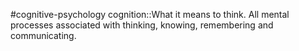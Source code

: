 #cognitive-psychology 
cognition::What it means to think. All mental processes associated with thinking, knowing, remembering and communicating.
<!--SR:!2024-04-09,2,230-->